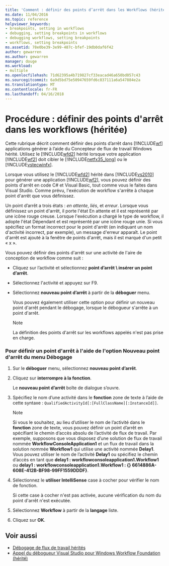```yaml
---
title: 'Comment : définir des points d’arrêt dans les Workflows (héritée) | Documents Microsoft'
ms.date: 11/04/2016
ms.topic: reference
helpviewer_keywords:
- breakpoints, setting in workflows
- debugging, setting breakpoints in workflows
- debugging workflows, setting breakpoints
- workflows, setting breakpoints
ms.assetid: 78e0be39-3e99-487c-bfef-19db0daf6f42
author: gewarren
ms.author: gewarren
manager: douge
ms.workload:
- multiple
ms.openlocfilehash: 71d62395a4b719827cf33eacad46a650bd057c43
ms.sourcegitcommit: 6a9d5bd75e50947659fd6c837111a6a547884e2a
ms.translationtype: MT
ms.contentlocale: fr-FR
ms.lasthandoff: 04/16/2018
---
```

# <a name="how-to-set-breakpoints-in-workflows-legacy"></a>Procédure : définir des points d'arrêt dans les workflows (héritée)
Cette rubrique décrit comment définir des points d’arrêt dans [!INCLUDE[wf](../workflow-designer/includes/wf_md.md)] applications générer à l’aide du Concepteur de flux de travail Windows hérité. Utilisez le [!INCLUDE[wfd2](../workflow-designer/includes/wfd2_md.md)] hérité lorsque votre application [!INCLUDE[wf2](../workflow-designer/includes/wf2_md.md)] doit cibler le [!INCLUDE[netfx35_long](../workflow-designer/includes/netfx35_long_md.md)] ou le [!INCLUDE[vstecwinfx](../workflow-designer/includes/vstecwinfx_md.md)].

 Lorsque vous utilisez le [!INCLUDE[wfd2](../workflow-designer/includes/wfd2_md.md)] hérité dans [!INCLUDE[vs2010](../misc/includes/vs2010_md.md)] pour générer une application [!INCLUDE[wf2](../workflow-designer/includes/wf2_md.md)], vous pouvez définir des points d'arrêt en code C# et Visual Basic, tout comme vous le faites dans Visual Studio. Comme prévu, l'exécution de workflow s'arrête à chaque point d'arrêt que vous définissez.

 Un point d’arrêt a trois états : *en attente*, *liés*, et *erreur*. Lorsque vous définissez un point d'arrêt, il porte l'état En attente et il est représenté par une icône rouge creuse. Lorsque l'exécution a chargé le type de workflow, il adopte l'état Dépendant et est représenté par une icône rouge unie. Si vous spécifiez un format incorrect pour le point d'arrêt (en indiquant un nom d'activité incorrect, par exemple), un message d'erreur apparaît. Le point d'arrêt est ajouté à la fenêtre de points d'arrêt, mais il est marqué d'un petit « x ».

 Vous pouvez définir des points d'arrêt sur une activité de l'aire de conception de workflow comme suit :

-   Cliquez sur l’activité et sélectionnez **point d’arrêt \ insérer un point d’arrêt**.

-   Sélectionnez l'activité et appuyez sur F9.

-   Sélectionnez **nouveau point d’arrêt** à partir de la **déboguer** menu.

     Vous pouvez également utiliser cette option pour définir un nouveau point d'arrêt pendant le débogage, lorsque le débogueur s'arrête à un point d'arrêt.

    > [!NOTE]
    > La définition des points d'arrêt sur les workflows appelés n'est pas prise en charge.

### <a name="to-set-a-breakpoint-using-the-new-breakpoint-option-on-the-debug-menu"></a>Pour définir un point d'arrêt à l'aide de l'option Nouveau point d'arrêt du menu Débogage

1.  Sur le **déboguer** menu, sélectionnez **nouveau point d’arrêt**.

2.  Cliquez sur **interrompre à la fonction**.

     Le **nouveau point d’arrêt** boîte de dialogue s’ouvre.

3.  Spécifiez le nom d’une activité dans le **fonction** zone de texte à l’aide de cette syntaxe : `QualifiedActivityId[:[FullClassName][:InstanceId]]`.

    > [!NOTE]
    > Si vous le souhaitez, au lieu d’utiliser le nom de l’activité dans le **fonction** zone de texte, vous pouvez définir un point d’arrêt en spécifiant le chemin d’accès absolu de l’activité de flux de travail. Par exemple, supposons que vous disposez d’une solution de flux de travail nommée **WorkflowConsoleApplication1** et un flux de travail dans la solution nommée **Workflow1** qui utilise une activité nommée **Delay1**. Vous pouvez utiliser le nom de l’activité **Delay1** ou spécifiez le chemin d’accès en tant que **delay1 : workflowconsoleapplication1.Workflow1** ou **delay1 : workflowconsoleapplication1.Workflow1 : {} 6614886A-608E-412B-BF98-99FF1559DDDF}**.

4.  Sélectionnez le **utiliser IntelliSense** case à cocher pour vérifier le nom de fonction.

     Si cette case à cocher n'est pas activée, aucune vérification du nom du point d'arrêt n'est exécutée.

5.  Sélectionnez **Workflow** à partir de la **langage** liste.

6.  Cliquez sur **OK**.

## <a name="see-also"></a>Voir aussi

- [Débogage de flux de travail hérités](../workflow-designer/debugging-legacy-workflows.md)
- [Appel du débogueur Visual Studio pour Windows Workflow Foundation (hérité)](../workflow-designer/invoking-the-visual-studio-debugger-for-windows-workflow-foundation-legacy.md)